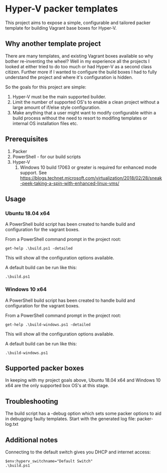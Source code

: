 # Hyper-V packer templates

This project aims to expose a simple, configurable and tailored packer template for building Vagrant base boxes for Hyper-V. 

## Why another template project
There are many templates, and existing Vagrant boxes available so why bother re-inventing the wheel? Well in my experience all the projects I looked at either tried to do too much or had Hyper-V as a second class citizen. Further more if I wanted to configure the build boxes I had to fully understand the project and where it's configuration is hidden.

So the goals for this project are simple:
1. Hyper-V must be the main supported builder.
1. Limit the number of supported OS's to enable a clean project without a large amount of if/else style configuration.
1. Make anything that a user might want to modify configurable within a build process without the need to resort to modifing templates or internal OS installation files etc.

## Prerequisites
1. Packer
1. PowerShell - for our build scripts
1. Hyper-V
    1. Windows 10 build 17063 or greater is required for enhanced mode support. See https://blogs.technet.microsoft.com/virtualization/2018/02/28/sneak-peek-taking-a-spin-with-enhanced-linux-vms/

## Usage

### Ubuntu 18.04 x64
A PowerShell build script has been created to handle build and configuration for the vagrant boxes.

From a PowerShell command prompt in the project root:
```
get-help .\build.ps1 -detailed
```
This will show all the configuration options available. 

A default build can be run like this:
```
.\build.ps1
```

### Windows 10 x64
A PowerShell build script has been created to handle build and configuration for the vagrant boxes.

From a PowerShell command prompt in the project root:
```
get-help .\build-windows.ps1 -detailed
```
This will show all the configuration options available. 

A default build can be run like this:
```
.\build-windows.ps1
```

## Supported packer boxes
In keeping with my project goals above, Ubuntu 18.04 x64 and Windows 10 x64 are the only supported box OS's at this stage.

## Troubleshooting
The build script has a -debug option which sets some packer options to aid in debugging faulty templates. Start with the generated log file: packer-log.txt

## Additional notes
Connecting to the default switch gives you DHCP and internet access:

```
$env:hyperv_switchname="Default Switch"
.\build.ps1
```
